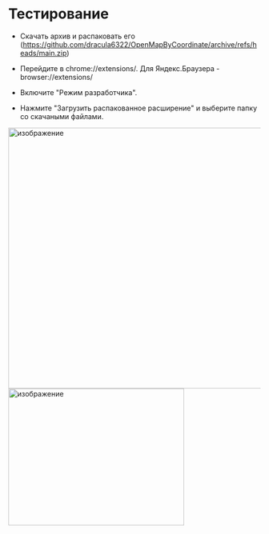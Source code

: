 # Тестирование

- Скачать архив и распаковать его (https://github.com/dracula6322/OpenMapByCoordinate/archive/refs/heads/main.zip)

- Перейдите в chrome://extensions/. Для Яндекс.Браузера - browser://extensions/

- Включите "Режим разработчика".

- Нажмите "Загрузить распакованное расширение" и выберите папку со скачаными файлами.

<img width="804" height="522" alt="изображение" src="https://github.com/user-attachments/assets/b9be9f3d-af02-498c-bc14-06002c476b2b" />

<img width="351" height="274" alt="изображение" src="https://github.com/user-attachments/assets/69d8eabb-414b-4822-9f27-c9fd5f86ad5b" />
